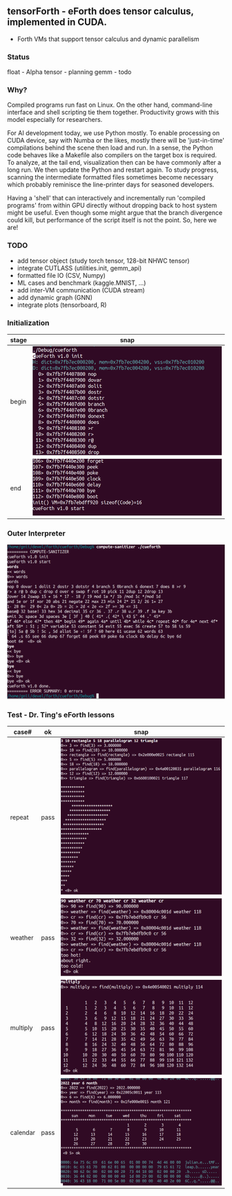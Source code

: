 ## tensorForth - eForth does tensor calculus, implemented in CUDA.
* Forth VMs that support tensor calculus and dynamic parallelism

### Status
float  - Alpha
tensor - planning
gemm   - todo

### Why?
Compiled programs run fast on Linux. On the other hand, command-line interface and shell scripting tie them together. Productivity grows with this model especially for researchers.

For AI development today, we use Python mostly. To enable processing on CUDA device, say with Numba or the likes, mostly there will be 'just-in-time' compilations behind the scene then load and run. In a sense, the Python code behaves like a Makefile also compilers on the target box is required. To analyze, at the tail end, visualization then can be have commonly after a long run. We then update the Python and restart again. To study progress, scanning the intermediate formatted files sometimes become necessary which probably reminisce the line-printer days for seasoned developers.

Having a 'shell' that can interactively and incrementally run 'compiled programs' from within GPU directly without dropping back to host system might be useful. Even though some might argue that the branch divergence could kill, but performance of the script itself is not the point. So, here we are!

### TODO
* add tensor object (study torch tensor, 128-bit NHWC tensor)
* integrate CUTLASS (utilities.init, gemm_api)
* formatted file IO (CSV, Numpy)
* ML cases and benchmark (kaggle.MNIST, ...)
* add inter-VM communication (CUDA stream)
* add dynamic graph (GNN)
* integrate plots (tensorboard, R)

### Initialization
|stage|snap|
|---|---|
|begin|<img src="./img/cueforth_init_0.png">|
|end|<img src="./img/cueforth_init_1.png">|

### Outer Interpreter
<img src="./img/cueforth_words_0.png">

### Test - Dr. Ting's eForth lessons
|case#|ok|snap|
|---|---|---|
|repeat|pass|<img src="./img/cueforth_ast_0.png">|
|weather|pass|<img src="./img/cueforth_weather_0.png">|
|multiply|pass|<img src="./img/cueforth_mult_0.png">|
|calendar|pass|<img src="./img/cueforth_calndr_1.png">|

